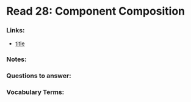 # Read 28: Component Composition


### **Links:**
- [title](link)

### **Notes:**

### **Questions to answer:**


### **Vocabulary Terms:**


<br>
<br>
